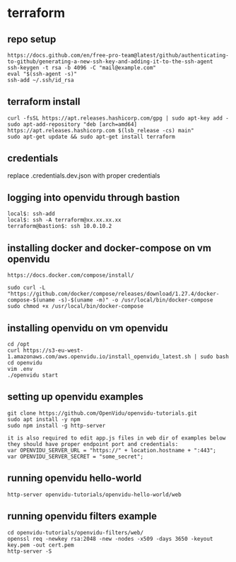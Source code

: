 # terraform


## repo setup
```
https://docs.github.com/en/free-pro-team@latest/github/authenticating-to-github/generating-a-new-ssh-key-and-adding-it-to-the-ssh-agent
ssh-keygen -t rsa -b 4096 -C "mail@example.com"
eval "$(ssh-agent -s)"
ssh-add ~/.ssh/id_rsa
``` 

## terraform install
```
curl -fsSL https://apt.releases.hashicorp.com/gpg | sudo apt-key add -
sudo apt-add-repository "deb [arch=amd64] https://apt.releases.hashicorp.com $(lsb_release -cs) main"
sudo apt-get update && sudo apt-get install terraform
```

## credentials
replace .credentials.dev.json with proper credentials

## logging into openvidu through bastion
```
local$: ssh-add
local$: ssh -A terraform@xx.xx.xx.xx
terraform@bastion$: ssh 10.0.10.2
```

## installing docker and docker-compose on vm openvidu
```
https://docs.docker.com/compose/install/

sudo curl -L "https://github.com/docker/compose/releases/download/1.27.4/docker-compose-$(uname -s)-$(uname -m)" -o /usr/local/bin/docker-compose
sudo chmod +x /usr/local/bin/docker-compose
```

## installing openvidu on vm openvidu
```
cd /opt
curl https://s3-eu-west-1.amazonaws.com/aws.openvidu.io/install_openvidu_latest.sh | sudo bash
cd openvidu
vim .env
./openvidu start
```

## setting up openvidu examples
```
git clone https://github.com/OpenVidu/openvidu-tutorials.git
sudo apt install -y npm
sudo npm install -g http-server

it is also required to edit app.js files in web dir of examples below
they should have proper endpoint port and credentials:
var OPENVIDU_SERVER_URL = "https://" + location.hostname + ":443";
var OPENVIDU_SERVER_SECRET = "some_secret";
```
## running openvidu hello-world
```
http-server openvidu-tutorials/openvidu-hello-world/web
```

## running openvidu filters example
```
cd openvidu-tutorials/openvidu-filters/web/
openssl req -newkey rsa:2048 -new -nodes -x509 -days 3650 -keyout key.pem -out cert.pem
http-server -S
```